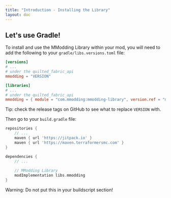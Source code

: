 ```yaml
---
title: "Introduction - Installing the Library"
layout: doc
---
```


## **Let's use Gradle!**

To install and use the MModding Library within your mod, you will need to add the following to your `gradle/libs.versions.toml` file:

```toml
[versions]
# ...
# under the quilted_fabric_api
mmodding = "VERSION"

[libraries]
# ...
# under the quilted_fabric_api
mmodding = { module = "com.mmodding:mmodding-library", version.ref = "mmodding" }
```

<div class="notification is-success">Tip: check the release tags on GitHub to see what to replace <code>VERSION</code> with.</div>

Then go to your `build.gradle` file:

```groovy
repositories {
    // ...
    maven { url 'https://jitpack.io' }
    maven { url 'https://maven.terraformersmc.com' }
}

dependencies {
    // ...
    
    // MModding Library
    modImplementation libs.mmodding
}
```

<div class="notification is-warning">Warning: Do not put this in your buildscript section!</div>
